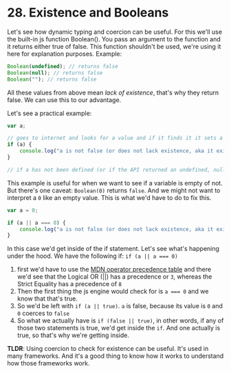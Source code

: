 # 28. Existence and Booleans

Let's see how dynamic typing and coercion can be useful. For this we'll use the built-in js function Boolean(). You pass an argument to the function and it returns either true of false. This function shouldn't be used, we're using it here for explanation purposes. Example:

```js
Boolean(undefined); // returns false
Boolean(null); // returns false
Boolean(""); // returns false
```

All these values from above mean _lack of existence_, that's why they return false. We can use this to our advantage.

Let's see a practical example:

```js
var a;

// goes to internet and looks for a value and if it finds it it sets a to that value. This could be your standard API call
if (a) {
    console.log("a is not false (or does not lack existence, aka it exists)");
}

// if a has not been defined (or if the API returned an undefined, null or empty string), we will not be getting inside of the if statement
```

This example is useful for when we want to see if a variable is empty of not. But there's one caveat: `Boolean(0)` returns `false`. And we might not want to interpret a `0` like an empty value. This is what we'd have to do to fix this.

```js
var a = 0;

if (a || a === 0) {
    console.log("a is not false (or does not lack existence, aka it exists)");
}
```

In this case we'd get inside of the if statement. Let's see what's happening under the hood. We have the following if: `if (a || a === 0)`

1. first we'd have to use the [MDN operator precedence table](https://developer.mozilla.org/en-US/docs/Web/JavaScript/Reference/Operators/Operator_Precedence) and there we'd see that the Logical OR (||) has a precedence or `3`, whereas the Strict Equality has a precedence of `8`
2. Then the first thing the js engine would check for is `a === 0` and we know that that's true.
3. So we'd be left with `if (a || true)`. `a` is false, because its value is `0` and `0` coerces to `false`
4. So what we actually have is `if (false || true)`, in other words, if any of those two statements is true, we'd get inside the `if`. And one actually is true, so that's why we're getting inside.

**TLDR**: Using coercion to check for existence can be useful. It's used in many frameworks. And it's a good thing to know how it works to understand how those frameworks work.
